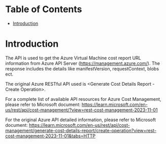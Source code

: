 # Table of Contents
- [Introduction](#introduction)


# Introduction <a name="introduction"></a>
The API is used to get the Azure Virtual Machine cost report URL information from Azure API Server (https://management.azure.com/). The response includes the details like manifestVersion, requestContext, blobs ect.



The original Azure RESTful API used is <Generate Cost Details Report - Create Operation>. 



For a complete list of available API resources for Azure Cost Management, please refer to Microsoft document: https://learn.microsoft.com/en-us/rest/api/cost-management/?view=rest-cost-management-2023-11-01

For the original Azure API detailed information, please refer to Microsoft document: https://learn.microsoft.com/en-us/rest/api/cost-management/generate-cost-details-report/create-operation?view=rest-cost-management-2023-11-01&tabs=HTTP